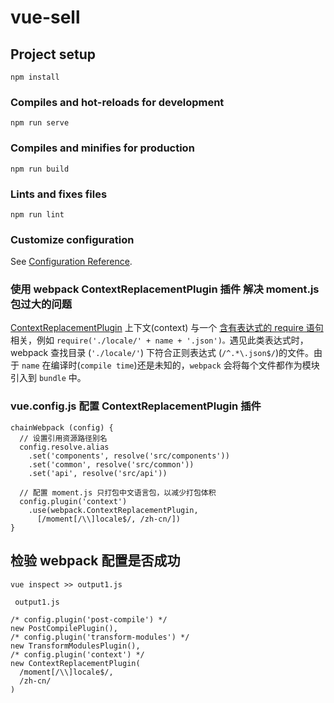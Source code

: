 # vue-sell

## Project setup
```
npm install
```

### Compiles and hot-reloads for development
```
npm run serve
```

### Compiles and minifies for production
```
npm run build
```

### Lints and fixes files
```
npm run lint
```

### Customize configuration
See [Configuration Reference](https://cli.vuejs.org/config/).

### 使用 webpack ContextReplacementPlugin 插件 解决 moment.js 包过大的问题

[ContextReplacementPlugin](https://v4.webpack.docschina.org/plugins/context-replacement-plugin/) 上下文(context) 与一个 [含有表达式的 require 语句](https://v4.webpack.docschina.org/guides/dependency-management/#require-with-expression) 相关，例如 `require('./locale/' + name + '.json')。`遇见此类表达式时，webpack 查找目录 (`'./locale/'`) 下符合正则表达式 (`/^.*\.json$/`)的文件。由于 `name` 在编译时(`compile time`)还是未知的，`webpack` 会将每个文件都作为模块引入到 `bundle` 中。

### vue.config.js 配置 ContextReplacementPlugin 插件

```JS
chainWebpack (config) {
  // 设置引用资源路径别名
  config.resolve.alias
    .set('components', resolve('src/components'))
    .set('common', resolve('src/common'))
    .set('api', resolve('src/api'))
    
  // 配置 moment.js 只打包中文语言包，以减少打包体积
  config.plugin('context')
    .use(webpack.ContextReplacementPlugin,
      [/moment[/\\]locale$/, /zh-cn/])
}
```

## 检验 webpack 配置是否成功

`vue inspect >> output1.js`

```JS
 output1.js
 
/* config.plugin('post-compile') */
new PostCompilePlugin(),
/* config.plugin('transform-modules') */
new TransformModulesPlugin(),
/* config.plugin('context') */
new ContextReplacementPlugin(
  /moment[/\\]locale$/,
  /zh-cn/
)
```
